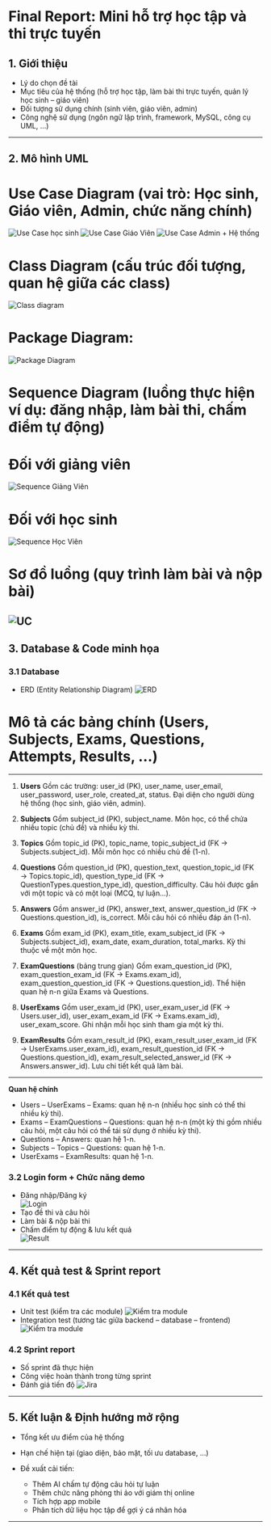 # Final Report: Mini hỗ trợ học tập và thi trực tuyến

## 1. Giới thiệu

* Lý do chọn đề tài
* Mục tiêu của hệ thống (hỗ trợ học tập, làm bài thi trực tuyến, quản lý học sinh – giáo viên)
* Đối tượng sử dụng chính (sinh viên, giáo viên, admin)
* Công nghệ sử dụng (ngôn ngữ lập trình, framework, MySQL, công cụ UML, …)

---

## 2. Mô hình UML

# Use Case Diagram (vai trò: Học sinh, Giáo viên, Admin, chức năng chính)
![Use Case học sinh](https://github.com/1yn3r/software-engineering-lab/blob/bc52245931fba87d32cd15d9a08a4aa049641219/labs/lab10-final-demo/final-report/Use%20Cases/h%E1%BB%8Dc%20sinh.jpg)
![Use Case Giáo Viên](https://github.com/1yn3r/software-engineering-lab/blob/1c9969ad95aaa989d819b157e89c145f71fd1992/labs/lab02-usecase/NewUC/giaovien.jpg)
![Use Case Admin + Hệ thống](https://github.com/1yn3r/software-engineering-lab/blob/1c9969ad95aaa989d819b157e89c145f71fd1992/labs/lab02-usecase/NewUC/admin%2Bhethong.jpg)


# Class Diagram (cấu trúc đối tượng, quan hệ giữa các class)
![Class diagram](https://github.com/1yn3r/software-engineering-lab/blob/1c9969ad95aaa989d819b157e89c145f71fd1992/labs/lab06-atm-class/Class%20diagram.png)     
# Package Diagram:     

![Package Diagram](https://github.com/1yn3r/software-engineering-lab/blob/1c9969ad95aaa989d819b157e89c145f71fd1992/labs/lab06-atm-class/Package_Diagram.png)   
# Sequence Diagram (luồng thực hiện ví dụ: đăng nhập, làm bài thi, chấm điểm tự động)
# Đối với giảng viên
  ![Sequence Giảng Viên](https://github.com/1yn3r/software-engineering-lab/blob/6279ebd0e6bbbef10d77fdce993835011fb2c52e/labs/lab03-UML/Gi%E1%BA%A3ng%20Vi%C3%AAn.png)
# Đối với học sinh
 ![Sequence Học Viên](https://github.com/1yn3r/software-engineering-lab/blob/6279ebd0e6bbbef10d77fdce993835011fb2c52e/labs/lab03-UML/Student.png)
# Sơ đồ luồng (quy trình làm bài và nộp bài)
![UC ](https://github.com/1yn3r/software-engineering-lab/blob/6279ebd0e6bbbef10d77fdce993835011fb2c52e/labs/lab03-UML/AnhPhanTichNghiepVu1ChucNang.png)
---

## 3. Database & Code minh họa

### 3.1 Database
* ERD (Entity Relationship Diagram)
 ![ERD](https://github.com/1yn3r/software-engineering-lab/blob/6279ebd0e6bbbef10d77fdce993835011fb2c52e/labs/lab05/ERDForMiniAPP.png)
# Mô tả các bảng chính (Users, Subjects, Exams, Questions, Attempts, Results, …)

---

1. **Users**
   Gồm các trường: user_id (PK), user_name, user_email, user_password, user_role, created_at, status.
   Đại diện cho người dùng hệ thống (học sinh, giáo viên, admin).

2. **Subjects**
   Gồm subject_id (PK), subject_name.
   Môn học, có thể chứa nhiều topic (chủ đề) và nhiều kỳ thi.

3. **Topics**
   Gồm topic_id (PK), topic_name, topic_subject_id (FK → Subjects.subject_id).
   Mỗi môn học có nhiều chủ đề (1-n).

4. **Questions**
   Gồm question_id (PK), question_text, question_topic_id (FK → Topics.topic_id), question_type_id (FK → QuestionTypes.question_type_id), question_difficulty.
   Câu hỏi được gắn với một topic và có một loại (MCQ, tự luận...).

5. **Answers**
   Gồm answer_id (PK), answer_text, answer_question_id (FK → Questions.question_id), is_correct.
   Mỗi câu hỏi có nhiều đáp án (1-n).

6. **Exams**
   Gồm exam_id (PK), exam_title, exam_subject_id (FK → Subjects.subject_id), exam_date, exam_duration, total_marks.
   Kỳ thi thuộc về một môn học.

7. **ExamQuestions** (bảng trung gian)
   Gồm exam_question_id (PK), exam_question_exam_id (FK → Exams.exam_id), exam_question_question_id (FK → Questions.question_id).
   Thể hiện quan hệ n-n giữa Exams và Questions.

8. **UserExams**
   Gồm user_exam_id (PK), user_exam_user_id (FK → Users.user_id), user_exam_exam_id (FK → Exams.exam_id), user_exam_score.
   Ghi nhận mỗi học sinh tham gia một kỳ thi.

9. **ExamResults**
   Gồm exam_result_id (PK), exam_result_user_exam_id (FK → UserExams.user_exam_id), exam_result_question_id (FK → Questions.question_id), exam_result_selected_answer_id (FK → Answers.answer_id).
   Lưu chi tiết kết quả làm bài.

---

**Quan hệ chính**

* Users – UserExams – Exams: quan hệ n-n (nhiều học sinh có thể thi nhiều kỳ thi).
* Exams – ExamQuestions – Questions: quan hệ n-n (một kỳ thi gồm nhiều câu hỏi, một câu hỏi có thể tái sử dụng ở nhiều kỳ thi).
* Questions – Answers: quan hệ 1-n.
* Subjects – Topics – Questions: quan hệ 1-n.
* UserExams – ExamResults: quan hệ 1-n.

### 3.2 Login form + Chức năng demo

* Đăng nhập/Đăng ký    
  ![Login](https://github.com/1yn3r/software-engineering-lab/blob/a7203e2732188ed0f1c0d87c405463fcc9c3ecd9/labs/lab04-login-form/loginform_image.png)     
* Tạo đề thi và câu hỏi    
* Làm bài & nộp bài thi   
* Chấm điểm tự động & lưu kết quả   
    ![Result](https://github.com/1yn3r/software-engineering-lab/blob/7fc96f4f434db71cb7bca4483003f1909dd35748/labs/lab07/z7057178444065_1b7446cad25de483feaa08054af5242f.jpg)    

---

## 4. Kết quả test & Sprint report

### 4.1 Kết quả test

* Unit test (kiểm tra các module)
 ![Kiểm tra module](https://github.com/1yn3r/software-engineering-lab/blob/7fc96f4f434db71cb7bca4483003f1909dd35748/labs/lab08/UnitTest.png)
* Integration test (tương tác giữa backend – database – frontend)
  ![Kiểm tra module](https://github.com/1yn3r/software-engineering-lab/blob/main/labs/lab08/%E1%BA%A2nh%20pass&fail.png?raw=true)

### 4.2 Sprint report

* Số sprint đã thực hiện
* Công việc hoàn thành trong từng sprint
* Đánh giá tiến độ 
![Jira](https://github.com/1yn3r/software-engineering-lab/blob/6b9ab804b8276fbaa1d2d22914df89ec0385c614/labs/Lab%2009%20%E2%80%93%20Qu%E1%BA%A3n%20l%C3%BD%20d%E1%BB%B1%20%C3%A1n%20ATM%20tr%C3%AAn%20Jira/list.png)
  
---

## 5. Kết luận & Định hướng mở rộng

* Tổng kết ưu điểm của hệ thống
* Hạn chế hiện tại (giao diện, bảo mật, tối ưu database, …)
* Đề xuất cải tiến:

  * Thêm AI chấm tự động câu hỏi tự luận
  * Thêm chức năng phòng thi ảo với giám thị online
  * Tích hợp app mobile
  * Phân tích dữ liệu học tập để gợi ý cá nhân hóa

---


